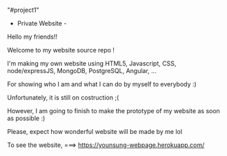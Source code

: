 "#project1"

- Private Website -

Hello my friends!!

Welcome to my website source repo !

I'm making my own website using HTML5, Javascript, CSS, node/expressJS, MongoDB, PostgreSQL, Angular, ...

For showing who I am and what I can do by myself to everybody :)

Unfortunately, it is still on costruction ;(

However, I am going to finish to make the prototype of my website as soon as possible :)

Please, expect how wonderful website will be made by me lol

To see the website, ===> https://younsung-webpage.herokuapp.com/
